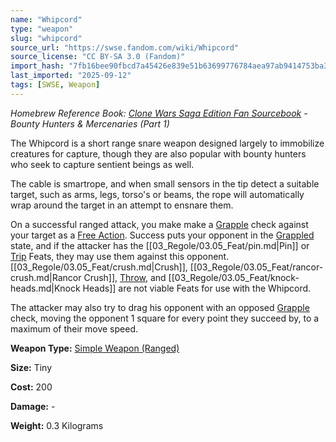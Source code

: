 ```yaml
---
name: "Whipcord"
type: "weapon"
slug: "whipcord"
source_url: "https://swse.fandom.com/wiki/Whipcord"
source_license: "CC BY-SA 3.0 (Fandom)"
import_hash: "7fb16bee90fbcd7a45426e839e51b63699776784aea97ab9414753ba3aaa82de"
last_imported: "2025-09-12"
tags: [SWSE, Weapon]
---
```

*Homebrew Reference Book: [Clone Wars Saga Edition Fan Sourcebook](https://swse.fandom.com/wiki/Clone_Wars_Saga_Edition_Fan_Sourcebook) - Bounty Hunters & Mercenaries (Part 1)*

The Whipcord is a short range snare weapon designed largely to immobilize creatures for capture, though they are also popular with bounty hunters who seek to capture sentient beings as well.

The cable is smartrope, and when small sensors in the tip detect a suitable target, such as arms, legs, torso's or beams, the rope will automatically wrap around the target in an attempt to ensnare them.

On a successful ranged attack, you make make a [Grapple](https://swse.fandom.com/wiki/Grapple) check against your target as a [Free Action](https://swse.fandom.com/wiki/Free_Action). Success puts your opponent in the [Grappled](https://swse.fandom.com/wiki/Grappled) state, and if the attacker has the [[03_Regole/03.05_Feat/pin.md|Pin]] or [Trip](https://swse.fandom.com/wiki/Trip) Feats, they may use them against this opponent. [[03_Regole/03.05_Feat/crush.md|Crush]], [[03_Regole/03.05_Feat/rancor-crush.md|Rancor Crush]], [Throw](https://swse.fandom.com/wiki/Throw), and [[03_Regole/03.05_Feat/knock-heads.md|Knock Heads]] are not viable Feats for use with the Whipcord.

The attacker may also try to drag his opponent with an opposed [Grapple](https://swse.fandom.com/wiki/Grapple) check, moving the opponent 1 square for every point they succeed by, to a maximum of their move speed.

**Weapon Type:** [Simple Weapon (Ranged)](https://swse.fandom.com/wiki/Simple_Weapon_(Ranged))

**Size:** Tiny

**Cost:** 200

**Damage:** -

**Weight:** 0.3 Kilograms